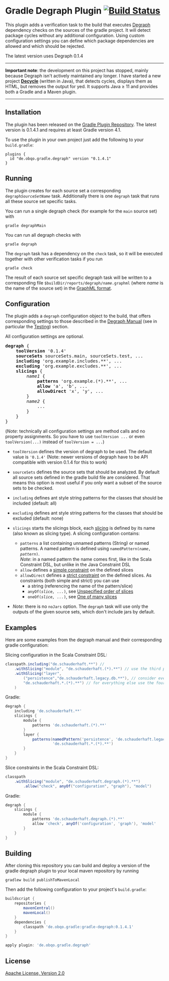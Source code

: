 # Gradle Degraph Plugin [![Build Status](https://travis-ci.org/obecker/gradle-degraph.svg?branch=master)](https://travis-ci.org/obecker/gradle-degraph)

This plugin adds a verification task to the build that executes [Degraph](https://github.com/schauder/degraph) 
dependency checks on the sources of the gradle project.
It will detect package cycles without any additional configuration. 
Using custom configuration settings you can define which package dependencies are allowed and which should be rejected. 

The latest version uses Degraph 0.1.4

---

**Important note**: the development on this project has stopped, mainly because Degraph isn't actively maintained any longer.
I have started a new project **[Decycle](https://github.com/obecker/decycle)** (written in Java), that detects cycles,
displays them as HTML, but removes the output for yed. It supports Java ≥ 11 and provides both a Gradle and a Maven plugin.

---

## Installation

The plugin has been released on the [Gradle Plugin Repository](https://plugins.gradle.org/plugin/de.obqo.gradle.degraph).
The latest version is 0.1.4.1 and requires at least Gradle version 4.1.

To use the plugin in your own project just add the following to your `build.gradle`:
```
plugins {
  id "de.obqo.gradle.degraph" version "0.1.4.1"
}
```

## Running

The plugin creates for each source set a corresponding <code>degraph<i>SourceSetName</i></code> task. 
Additionally there is one `degraph` task that runs all these source set specific tasks. 

You can run a single degraph check (for example for the `main` source set) with

```
gradle degraphMain
```

You can run all degraph checks with

```
gradle degraph
```

The `degraph` task has a dependency on the `check` task, so it will be executed together with other verification tasks if you run

```
gradle check
```

The result of each source set specific degraph task will be written to a corresponding file <code>$buildDir/reports/degraph/<i>name</i>.graphml</code> 
(where <i>name</i> is the name of the source set) in the
[GraphML format](https://en.wikipedia.org/wiki/GraphML).

## Configuration

The plugin adds a `degraph` configuration object to the build, that offers corresponding settings to those described in
the [Degraph Manual](http://blog.schauderhaft.de/degraph/documentation.html) (see in particular the [Testing](http://blog.schauderhaft.de/degraph/documentation.html#testing-of-dependencies)) section.

All configuration settings are optional.

<pre>
<b>degraph</b> {
    <b>toolVersion</b> '0.1.4'
    <b>sourceSets</b> sourceSets.main, sourceSets.test, ...
    <b>including</b> 'org.example.includes.**', ...
    <b>excluding</b> 'org.example.excludes.**', ...
    <b>slicings</b> {
        <i>name1</i> {
            <b>patterns</b> 'org.example.(*).**', ...
            <b>allow</b> 'a', 'b', ...
            <b>allowDirect</b> 'x', 'y', ...
        }
        <i>name2</i> {
            ...
        }
    }
}
</pre>

(_Note_: technically all configuration settings are method calls and no property assignments. 
So you have to use `toolVersion ...` or even `toolVersion(...)` instead of `toolVersion = ...`)

* `toolVersion`
  defines the version of degraph to be used. The default value is `'0.1.4'`
  (Note: newer versions of degraph have to be API compatible with version 0.1.4 for this to work)
* `sourceSets`
  defines the source sets that should be analyzed. 
  By default all source sets defined in the gradle build file are considered.
  That means this option is most useful if you only want a subset of the source sets to be checked.

* `including`
  defines ant style string patterns for the classes that should be included (default: all) 

* `excluding`
  defines ant style string patterns for the classes that should be excluded (default: none)

* `slicings`
  starts the slicings block, each [slicing](http://blog.schauderhaft.de/degraph/documentation.html#adding-slicings) 
  is defined by its name (also known as slicing type). A slicing configuration contains:
  * `patterns`
     a list containing unnamed patterns (String) or named patterns. 
     A named pattern is defined using <code>namedPattern(<i>name</i>, <i>pattern</i>)</code>.<br>
     _Note_: in a named pattern the name comes first, like in the Scala Constraint DSL, but unlike in the Java Constraint DSL 
  * `allow`
    defines a [simple constraint](http://blog.schauderhaft.de/degraph/documentation.html#simple-constraints-on-slicings) on the defined slices
  * `allowDirect`
    defines a [strict constraint](http://blog.schauderhaft.de/degraph/documentation.html#strict-constraints) on the defined slices. As constraints (both simple and strict) you can use
    * a string (referencing the name of the pattern/slice)
    * <code>anyOf(<i>slice, ...</i>)</code>, see [Unspecified order of slices](http://blog.schauderhaft.de/degraph/documentation.html#unspecified-order-of-slices)
    * <code>oneOf(<i>slice, ...</i>)</code>, see [One of many slices](http://blog.schauderhaft.de/degraph/documentation.html#one-of-many-slices)

* _Note_: there is no `noJars` option. 
  The `degraph` task will use only the outputs of the given source sets, which don't include jars by default.

## Examples

Here are some examples from the degraph manual and their corresponding gradle configuration:

Slicing configuration in the Scala Constraint DSL:
```scala
classpath.including("de.schauderhaft.**") //
    .withSlicing("module", "de.schauderhaft.(*).**") // use the third part of the package name as the module name
    .withSlicing("layer", 
        ("persistence","de.schauderhaft.legacy.db.**"), // consider everything in the package de.schauderhaft.legacy.db and subpackages as as part of the layer "persistence"
        "de.schauderhaft.*.(*).**") // for everything else use the fourth part of the package name as 
    ) 
```
Gradle:
```groovy
degraph {
    including 'de.schauderhaft.**'
    slicings {
        module {
            patterns 'de.schauderhaft.(*).**'
        }
        layer {
            patterns(namedPattern('persistence', 'de.schauderhaft.legacy.db.**'), 
                     'de.schauderhaft.*.(*).**')
        }
    }
}
```

Slice constraints in the Scala Constraint DSL:
```scala
classpath
    .withSlicing("module", "de.schauderhaft.degraph.(*).**")
        .allow("check", anyOf("configuration", "graph"), "model")
```
Gradle:
```groovy
degraph {
    slicings {
        module {
            patterns 'de.schauderhaft.degraph.(*).**'
            allow 'check', anyOf('configuration', 'graph'), 'model'
        }
    }
}
```

## Building

After cloning this repository you can build and deploy a version of the gradle degraph plugin to your local maven repository by running

```
gradlew build publishToMavenLocal
```

Then add the following configuration to your project's `build.gradle`:
```groovy
buildscript {
    repositories {
        mavenCentral()
        mavenLocal()
    }
    dependencies {
        classpath 'de.obqo.gradle:gradle-degraph:0.1.4.1'
    }
}

apply plugin: 'de.obqo.gradle.degraph'
```

## License

[Apache License, Version 2.0](http://www.apache.org/licenses/LICENSE-2.0)
